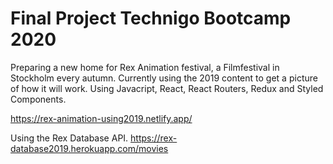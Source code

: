 # Final Project Technigo Bootcamp 2020

Preparing a new home for Rex Animation festival, a Filmfestival in Stockholm every autumn.
Currently using the 2019 content to get a picture of how it will work.
Using Javacript, React, React Routers, Redux and Styled Components.

https://rex-animation-using2019.netlify.app/

Using the Rex Database API.
https://rex-database2019.herokuapp.com/movies
